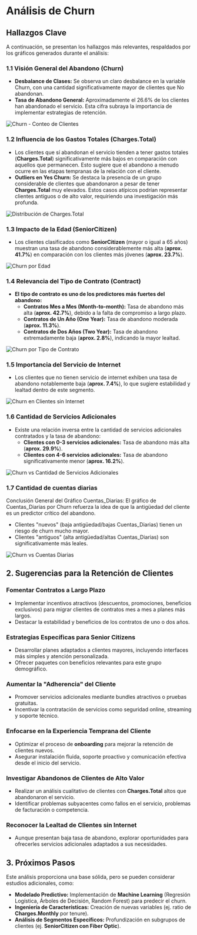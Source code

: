 # Análisis de Churn

## Hallazgos Clave

A continuación, se presentan los hallazgos más relevantes, respaldados por los gráficos generados durante el análisis:

### 1.1 Visión General del Abandono (Churn)
- **Desbalance de Clases:** Se observa un claro desbalance en la variable Churn, con una cantidad significativamente mayor de clientes que No abandonan.
- **Tasa de Abandono General:** Aproximadamente el 26.6% de los clientes han abandonado el servicio. Esta cifra subraya la importancia de implementar estrategias de retención.

![Churn - Conteo de Clientes](./churn_total_charges.png)

### 1.2 Influencia de los Gastos Totales (Charges.Total)
- Los clientes que sí abandonan el servicio tienden a tener gastos totales (**Charges.Total**) significativamente más bajos en comparación con aquellos que permanecen. Esto sugiere que el abandono a menudo ocurre en las etapas tempranas de la relación con el cliente.
- **Outliers en Yes Churn:** Se destaca la presencia de un grupo considerable de clientes que abandonaron a pesar de tener **Charges.Total** muy elevados. Estos casos atípicos podrían representar clientes antiguos o de alto valor, requiriendo una investigación más profunda.

![Distribución de Charges.Total](./churn_total_charges.png)

### 1.3 Impacto de la Edad (SeniorCitizen)
- Los clientes clasificados como **SeniorCitizen** (mayor o igual a 65 años) muestran una tasa de abandono considerablemente más alta (**aprox. 41.7%**) en comparación con los clientes más jóvenes (**aprox. 23.7%**).

![Churn por Edad](./churn_senior_not_senior.png)

### 1.4 Relevancia del Tipo de Contrato (Contract)
- **El tipo de contrato es uno de los predictores más fuertes del abandono:**
  - **Contratos Mes a Mes (Month-to-month):** Tasa de abandono más alta (**aprox. 42.7%**), debido a la falta de compromiso a largo plazo.
  - **Contratos de Un Año (One Year):** Tasa de abandono moderada (**aprox. 11.3%**).
  - **Contratos de Dos Años (Two Year):** Tasa de abandono extremadamente baja (**aprox. 2.8%**), indicando la mayor lealtad.

![Churn por Tipo de Contrato](./churn_contrato.png)

### 1.5 Importancia del Servicio de Internet
- Los clientes que no tienen servicio de internet exhiben una tasa de abandono notablemente baja (**aprox. 7.4%**), lo que sugiere estabilidad y lealtad dentro de este segmento.

![Churn en Clientes sin Internet](./churn_nointernet.png)

### 1.6 Cantidad de Servicios Adicionales
- Existe una relación inversa entre la cantidad de servicios adicionales contratados y la tasa de abandono:
  - **Clientes con 0-3 servicios adicionales:** Tasa de abandono más alta (**aprox. 29.9%**).
  - **Clientes con 4-6 servicios adicionales:** Tasa de abandono significativamente menor (**aprox. 16.2%**).

![Churn vs Cantidad de Servicios Adicionales](./churn_servicios_adicionales.png)

### 1.7 Cantidad de cuentas diarias
Conclusión General del Gráfico Cuentas_Diarias:
El gráfico de Cuentas_Diarias por Churn refuerza la idea de que la antigüedad del cliente es un predictor crítico del abandono.

- Clientes "nuevos" (baja antigüedad/bajas Cuentas_Diarias) tienen un riesgo de churn mucho mayor.
- Clientes "antiguos" (alta antigüedad/altas Cuentas_Diarias) son significativamente más leales.

![Churn vs Cuentas Diarias](./churn_total_charges_Cuenta_diaria.png)

## 2. Sugerencias para la Retención de Clientes

### Fomentar Contratos a Largo Plazo
- Implementar incentivos atractivos (descuentos, promociones, beneficios exclusivos) para migrar clientes de contratos mes a mes a planes más largos.
- Destacar la estabilidad y beneficios de los contratos de uno o dos años.

### Estrategias Específicas para Senior Citizens
- Desarrollar planes adaptados a clientes mayores, incluyendo interfaces más simples y atención personalizada.
- Ofrecer paquetes con beneficios relevantes para este grupo demográfico.

### Aumentar la "Adherencia" del Cliente
- Promover servicios adicionales mediante bundles atractivos o pruebas gratuitas.
- Incentivar la contratación de servicios como seguridad online, streaming y soporte técnico.

### Enfocarse en la Experiencia Temprana del Cliente
- Optimizar el proceso de **onboarding** para mejorar la retención de clientes nuevos.
- Asegurar instalación fluida, soporte proactivo y comunicación efectiva desde el inicio del servicio.

### Investigar Abandonos de Clientes de Alto Valor
- Realizar un análisis cualitativo de clientes con **Charges.Total** altos que abandonaron el servicio.
- Identificar problemas subyacentes como fallos en el servicio, problemas de facturación o competencia.

### Reconocer la Lealtad de Clientes sin Internet
- Aunque presentan baja tasa de abandono, explorar oportunidades para ofrecerles servicios adicionales adaptados a sus necesidades.

## 3. Próximos Pasos
Este análisis proporciona una base sólida, pero se pueden considerar estudios adicionales, como:

- **Modelado Predictivo:** Implementación de **Machine Learning** (Regresión Logística, Árboles de Decisión, Random Forest) para predecir el churn.
- **Ingeniería de Características:** Creación de nuevas variables (ej. ratio de **Charges.Monthly** por tenure).
- **Análisis de Segmentos Específicos:** Profundización en subgrupos de clientes (ej. **SeniorCitizen con Fiber Optic**).
